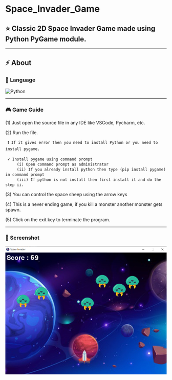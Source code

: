 # Space_Invader_Game
## ⭐ Classic 2D Space Invader Game made using Python PyGame module.
<hr>

## ⚡ About

### 🚀 Language
![Python](https://img.shields.io/badge/Python-14354C?style=for-the-badge&logo=python&logoColor=white)
<hr>     
 
 ### 🎮 Game Guide
 (1) Just open the source file in any IDE like VSCode, Pycharm, etc.
 
 (2) Run the file.
 
     ❗ If it gives error then you need to install Python or you need to install pygame.
     
     ✔ Install pygame using command prompt
         (i) Open command prompt as administrator
         (ii) If you already install python then type (pip install pygame) in command prompt
         (iii) If python is not install then first install it and do the step ii.
         
 (3) You can control the space sheep using the arrow keys
 
 (4) This is a never ending game, if you kill a monster another monster gets spawn.
 
 (5) Click on the exit key to terminate the program.
 <hr>
 
 ### 📌 Screenshot
 
 <img src="Poster.png" alt="Result" >  
